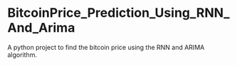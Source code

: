 # BitcoinPrice_Prediction_Using_RNN_And_Arima
A python project to find the bitcoin price using the RNN and ARIMA algorithm.
